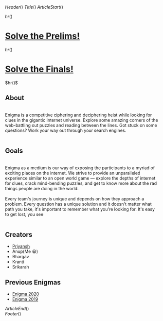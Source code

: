 $Header()$
$Title()$
$ArticleStart()$

$hr()$
<h1><a href="./Enigma21 Prelims.html">Solve the Prelims!</a></h1>

$hr()$
<h1><a href="./Enigma21 Finals.html">Solve the Finals!</a></h1>
$hr()$

<h2>About</h2><br>
Enigma is a competitive ciphering and deciphering heist while looking for clues in the gigantic internet universe. Explore some amazing corners of the web-battling out puzzles and reading between the lines. Got stuck on some questions? Work your way out through your search engines.
<br><br>
<h2>Goals</h2><br>
Enigma as a medium is our way of exposing the participants to a myriad of exciting places on the internet. We strive to provide an unparalleled experience similar to an open world game — explore the depths of internet for clues, crack mind-bending puzzles, and get to know more about the rad things people are doing in the world.
<br><br>
Every team's journey is unique and depends on how they approach a problem. Every question has a unique solution and it doesn't matter what path you take, it's important to remember what you're looking for. It's easy to get lost, you see
<br><br>

<h2>Creators</h2>
<ul>
<li><a href="https://abstractxan.xyz/site/home">Priyansh</a></li>
<li>Anup(Me 😀) </li>
<li>Bhargav</li>
<li>Kranti</li>
<li>Srikarah</li>
</ul>

<h2>Previous Enigmas</h2>
<ul>
<li><a href="https://abstractxan.xyz/site/enigma_2020">Enigma 2020</a></li>
<li> <a href="https://abstractxan.xyz/site/enigma_2019">Enigma 2019</a></li>
</ul>

$ArticleEnd()$
<br>
$Footer()$
